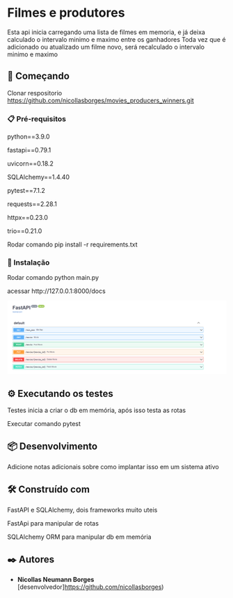 # Filmes e produtores

Esta api inicia carregando uma lista de filmes em memoria, e já deixa calculado o intervalo minimo e maximo entre os ganhadores
Toda vez que é adicionado ou atualizado um filme novo, será recalculado o intervalo minimo e maximo

## 🚀 Começando

Clonar respositorio https://github.com/nicollasborges/movies_producers_winners.git

### 📋 Pré-requisitos
<p>python==3.9.0</p>
<p>fastapi==0.79.1</p>
<p>uvicorn==0.18.2</p>
<p>SQLAlchemy==1.4.40</p>
<p>pytest==7.1.2</p>
<p>requests==2.28.1</p>
<p>httpx==0.23.0</p>
<p>trio==0.21.0</p>

Rodar comando pip install -r requirements.txt


### 🔧 Instalação

<p>Rodar comando python main.py</p>

<p>acessar http://127.0.0.1:8000/docs</p>

![exemplo consultas](exemplo_consulta.png)


## ⚙️ Executando os testes

Testes inicia a criar o db em memória, após isso testa as rotas

Executar comando pytest

## 📦 Desenvolvimento

Adicione notas adicionais sobre como implantar isso em um sistema ativo

## 🛠️ Construído com

<p>FastAPI e SQLAlchemy, dois frameworks muito uteis</p> 
<p>FastApi para manipular de rotas</p>
<p>SQLAlchemy ORM para manipular db em memória</p>

## ✒️ Autores

* **Nicollas Neumann Borges** [desenvolvedor]https://github.com/nicollasborges)

